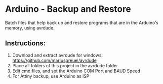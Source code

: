 # Arduino - Backup and Restore
Batch files that help back up and restore programs that are in the Arduino's memory, using avrdude.

## Instructions:

1. Download and extract avrdude for windows: https://github.com/mariusgreuel/avrdude
2. Place all folders of this project in the avrdude folder
3. Edit cmd files, and set the Arduino COM Port and BAUD Speed
4. For Attiny backup, use Arduino as ISP
